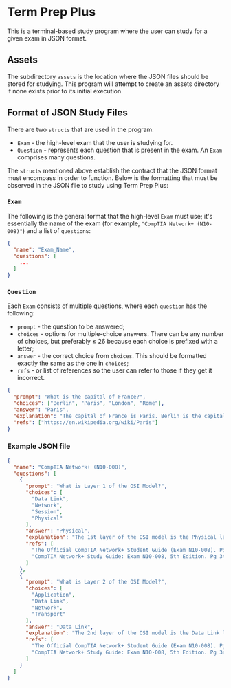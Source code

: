 # Term Prep Plus
This is a terminal-based study program where the user can study for a given exam in JSON format.

## Assets
The subdirectory `assets` is the location where the JSON files should be stored for studying.
This program will attempt to create an assets directory if none exists prior to its initial
execution.

## Format of JSON Study Files
There are two `structs` that are used in the program:
* `Exam` - the high-level exam that the user is studying for.
* `Question` - represents each question that is present in the exam. An `Exam` comprises many
   questions.

The `structs` mentioned above establish the contract that the JSON format must encompass in order
to function.  Below is the formatting that must be observed in the JSON file to study using Term
Prep Plus:

### `Exam`
The following is the general format that the high-level `Exam` must use; it's essentially the
name of the exam (for example, `"CompTIA Network+ (N10-008)"`) and a list of `question`s:
```json
{
  "name": "Exam_Name",
  "questions": [
    ...
  ]
}
```

### `Question`
Each `Exam` consists of multiple questions, where each `question` has the following:
* `prompt` - the question to be answered;
* `choices` - options for multiple-choice answers. There can be any number of choices, but preferably &le; 26 because
   each choice is prefixed with a letter;
* `answer` - the correct choice from `choices`. This should be formatted exactly the same as the one in `choices`;
* `refs` - or list of references so the user can refer to those if they get it incorrect.
```json
{
  "prompt": "What is the capital of France?",
  "choices": ["Berlin", "Paris", "London", "Rome"],
  "answer": "Paris",
  "explanation": "The capital of France is Paris. Berlin is the capital of Germany; London is the capital of England; Rome is the capital of Italy.",
  "refs": ["https://en.wikipedia.org/wiki/Paris"]
}
```

### Example JSON file
```json
{
  "name": "CompTIA Network+ (N10-008)",
  "questions": [
    {
      "prompt": "What is Layer 1 of the OSI Model?",
      "choices": [
        "Data Link",
        "Network",
        "Session",
        "Physical"
      ],
      "answer": "Physical",
      "explanation": "The 1st layer of the OSI model is the Physical layer",
      "refs": [
        "The Official CompTIA Network+ Student Guide (Exam N10-008). Pg 4-8.",
        "CompTIA Network+ Study Guide: Exam N10-008, 5th Edition. Pg 34-51."
      ]
    },
    {
      "prompt": "What is Layer 2 of the OSI Model?",
      "choices": [
        "Application",
        "Data Link",
        "Network",
        "Transport"
      ],
      "answer": "Data Link",
      "explanation": "The 2nd layer of the OSI model is the Data Link layer",
      "refs": [
        "The Official CompTIA Network+ Student Guide (Exam N10-008). Pg 4-8.",
        "CompTIA Network+ Study Guide: Exam N10-008, 5th Edition. Pg 34-51."
      ]
    }
  ]
}
```